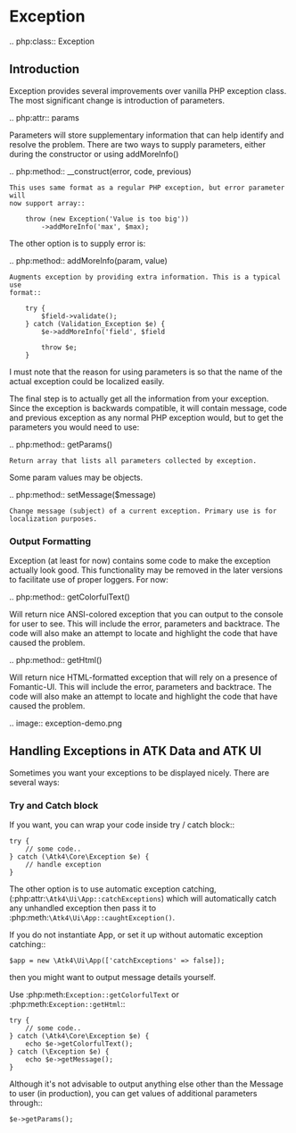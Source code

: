 # Exception

.. php:class:: Exception

## Introduction

Exception provides several improvements over vanilla PHP exception class. The
most significant change is introduction of parameters.

.. php:attr:: params

Parameters will store supplementary information that can help identify and
resolve the problem. There are two ways to supply parameters, either during
the constructor or using addMoreInfo()

.. php:method:: __construct(error, code, previous)

    This uses same format as a regular PHP exception, but error parameter will
    now support array::

        throw (new Exception('Value is too big'))
            ->addMoreInfo('max', $max);

The other option is to supply error is:

.. php:method:: addMoreInfo(param, value)

    Augments exception by providing extra information. This is a typical use
    format::

        try {
            $field->validate();
        } catch (Validation_Exception $e) {
            $e->addMoreInfo('field', $field

            throw $e;
        }

I must note that the reason for using parameters is so that the name of the
actual exception could be localized easily.

The final step is to actually get all the information from your exception.
Since the exception is backwards compatible, it will contain message, code
and previous exception as any normal PHP exception would, but to get the
parameters you would need to use:

.. php:method:: getParams()

    Return array that lists all parameters collected by exception.

Some param values may be objects.

.. php:method:: setMessage($message)

    Change message (subject) of a current exception. Primary use is for
    localization purposes.

### Output Formatting

Exception (at least for now) contains some code to make the exception actually
look good. This functionality may be removed in the later versions to
facilitate use of proper loggers. For now:


.. php:method:: getColorfulText()

Will return nice ANSI-colored exception that you can output to the console for
user to see. This will include the error, parameters and backtrace. The code
will also make an attempt to locate and highlight the code that have caused the
problem.

.. php:method:: getHtml()

Will return nice HTML-formatted exception that will rely on a presence of
Fomantic-UI. This will include the error, parameters and backtrace. The code
will also make an attempt to locate and highlight the code that have caused the
problem.

.. image:: exception-demo.png

## Handling Exceptions in ATK Data and ATK UI

Sometimes you want your exceptions to be displayed nicely. There are several ways:

### Try and Catch block

If you want, you can wrap your code inside try / catch block::

    try {
        // some code..
    } catch (\Atk4\Core\Exception $e) {
        // handle exception
    }

The other option is to use automatic exception catching, (:php:attr:`\Atk4\Ui\App::catchExceptions`)
which will automatically catch any unhandled exception then pass it to :php:meth:`\Atk4\Ui\App::caughtException()`.

If you do not instantiate App, or set it up without automatic exception catching::

    $app = new \Atk4\Ui\App(['catchExceptions' => false]);

then you might want to output message details yourself.

Use :php:meth:`Exception::getColorfulText` or :php:meth:`Exception::getHtml`::

    try {
        // some code..
    } catch (\Atk4\Core\Exception $e) {
        echo $e->getColorfulText();
    } catch (\Exception $e) {
        echo $e->getMessage();
    }

Although it's not advisable to output anything else other than the Message to user (in production),
you can get values of additional parameters through::

    $e->getParams();
